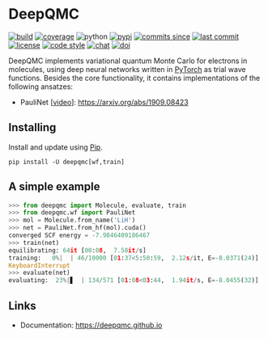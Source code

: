 # DeepQMC

[![build](https://img.shields.io/travis/com/deepqmc/deepqmc/master.svg)](https://travis-ci.com/deepqmc/deepqmc)
[![coverage](https://img.shields.io/codecov/c/github/deepqmc/deepqmc.svg)](https://codecov.io/gh/deepqmc/deepqmc)
![python](https://img.shields.io/pypi/pyversions/deepqmc.svg)
[![pypi](https://img.shields.io/pypi/v/deepqmc.svg)](https://pypi.org/project/deepqmc/)
[![commits since](https://img.shields.io/github/commits-since/deepqmc/deepqmc/latest.svg)](https://github.com/deepqmc/deepqmc/releases)
[![last commit](https://img.shields.io/github/last-commit/deepqmc/deepqmc.svg)](https://github.com/deepqmc/deepqmc/commits/master)
[![license](https://img.shields.io/github/license/deepqmc/deepqmc.svg)](https://github.com/deepqmc/deepqmc/blob/master/LICENSE)
[![code style](https://img.shields.io/badge/code%20style-black-202020.svg)](https://github.com/ambv/black)
[![chat](https://img.shields.io/gitter/room/deepqmc/deepqmc)](https://gitter.im/deepqmc/deepqmc)
[![doi](https://img.shields.io/badge/doi-10.5281%2Fzenodo.3960826-blue)](http://doi.org/10.5281/zenodo.3960826)

DeepQMC implements variational quantum Monte Carlo for electrons in molecules, using deep neural networks written in [PyTorch](https://pytorch.org) as trial wave functions. Besides the core functionality, it contains implementations of the following ansatzes:

- PauliNet [[video](https://youtu.be/_bdvpmleAgw)]: https://arxiv.org/abs/1909.08423

## Installing

Install and update using [Pip](https://pip.pypa.io/en/stable/quickstart/).

```
pip install -U deepqmc[wf,train]
```

## A simple example

```python
>>> from deepqmc import Molecule, evaluate, train
>>> from deepqmc.wf import PauliNet
>>> mol = Molecule.from_name('LiH')
>>> net = PauliNet.from_hf(mol).cuda()
converged SCF energy = -7.9846409186467
>>> train(net)
equilibrating: 64it [00:08,  7.58it/s]
training:   0%|  | 46/10000 [01:37<5:50:59,  2.12s/it, E=-8.0371(24)]
KeyboardInterrupt
>>> evaluate(net)
evaluating:  23%|▋  | 134/571 [01:08<03:44,  1.94it/s, E=-8.0455(32)]
```

## Links

- Documentation: https://deepqmc.github.io
